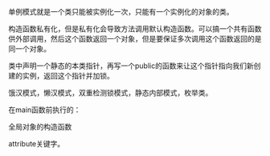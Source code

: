 单例模式就是一个类只能被实例化一次，只能有一个实例化的对象的类。

构造函数私有化，但是私有化会导致方法调用默认构造函数。可以搞一个共有函数供外部调用，然后这个函数返回一个对象，但是要保证多次调用这个函数返回的是同一个对象。

类中声明一个静态的本类指针，再写一个public的函数来让这个指针指向我们新创建的实例，返回这个指针并加锁。

饿汉模式，懒汉模式，双重检测锁模式，静态内部模式，枚举类。

在main函数前执行的：

全局对象的构造函数

attribute关键字。